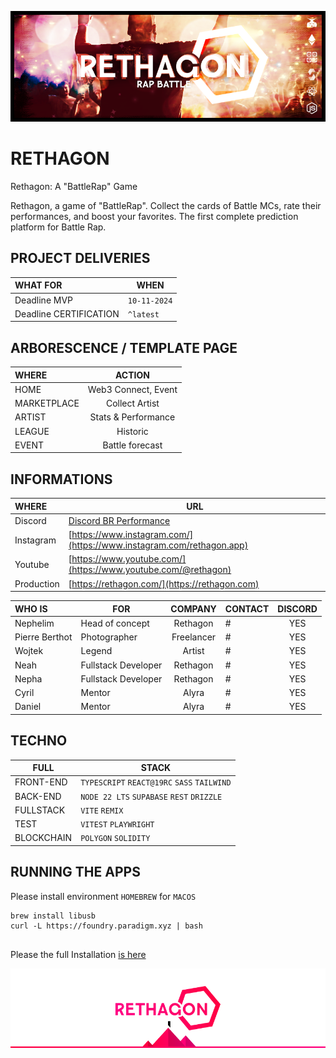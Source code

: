 ![Cover](https://github.com/nephcode/rethagon/blob/main/.github/images/rethagonReadmeHeader.png)

<!-- ∵ ƸӜƷ ∴∵ ƸӜƷ ∴∵ ƸӜƷ ∴∵ ƸӜƷ ∴∵ ƸӜƷ ∴∵ ƸӜƷ ∴∵ ƸӜƷ ∴∵ ƸӜƷ ∴∵ ƸӜƷ ∴∵ ƸӜƷ ∴∵ ƸӜƷ ∴∵ ƸӜƷ ∴ -->

# RETHAGON

Rethagon: A "BattleRap" Game

Rethagon, a game of "BattleRap". Collect the cards of Battle MCs, rate their performances, and boost your favorites. The first complete prediction platform for Battle Rap.

## PROJECT DELIVERIES

| WHAT FOR               | WHEN         |
| :--------------------- | ------------ |
| Deadline MVP           | `10-11-2024` |
| Deadline CERTIFICATION | `^latest`    |

## ARBORESCENCE / TEMPLATE PAGE

| WHERE       |       ACTION        |
| :---------- | :-----------------: |
| HOME        | Web3 Connect, Event |
| MARKETPLACE |   Collect Artist    |
| ARTIST      | Stats & Performance |
| LEAGUE      |      Historic       |
| EVENT       |   Battle forecast   |

## INFORMATIONS

| WHERE      | URL                                                                  |
| :--------- | -------------------------------------------------------------------- |
| Discord    | [Discord BR Performance]()                                           |
| Instagram  | [https://www.instagram.com/](https://www.instagram.com/rethagon.app) |
| Youtube    | [https://www.youtube.com/](https://www.youtube.com/@rethagon)        |
| Production | [https://rethagon.com/](https://rethagon.com)                        |

| WHO IS         | FOR                 |  COMPANY   | CONTACT | DISCORD |
| :------------- | ------------------- | :--------: | ------- | :-----: |
| Nephelim       | Head of concept     |  Rethagon  | #       |   YES   |
| Pierre Berthot | Photographer        | Freelancer | #       |   YES   |
| Wojtek         | Legend              |   Artist   | #       |   YES   |
| Neah           | Fullstack Developer |  Rethagon  | #       |   YES   |
| Nepha          | Fullstack Developer |  Rethagon  | #       |   YES   |
| Cyril          | Mentor              |   Alyra    | #       |   YES   |
| Daniel         | Mentor              |   Alyra    | #       |   YES   |

## TECHNO

| FULL       | STACK                                       |
| ---------- | ------------------------------------------- |
| FRONT-END  | `TYPESCRIPT` `REACT@19RC` `SASS` `TAILWIND` |
| BACK-END   | `NODE 22 LTS` `SUPABASE` `REST` `DRIZZLE`   |
| FULLSTACK  | `VITE` `REMIX`                              |
| TEST       | `VITEST` `PLAYWRIGHT`                       |
| BLOCKCHAIN | `POLYGON` `SOLIDITY`                        |

## RUNNING THE APPS

Please install environment `HOMEBREW` for `MACOS`

```
brew install libusb
curl -L https://foundry.paradigm.xyz | bash


```

Please the full Installation [is here](INSTALL.md)

![Cover](https://github.com/nephcode/rethagon/blob/main/.github/images/rethagonReadmeFooter.png)

